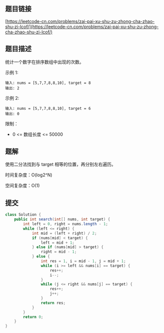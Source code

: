 ## 题目链接

[https://leetcode-cn.com/problems/zai-pai-xu-shu-zu-zhong-cha-zhao-shu-zi-lcof/](https://leetcode-cn.com/problems/zai-pai-xu-shu-zu-zhong-cha-zhao-shu-zi-lcof/)

## 题目描述

统计一个数字在排序数组中出现的次数。

示例 1:

```
输入: nums = [5,7,7,8,8,10], target = 8
输出: 2
```

示例 2:

```
输入: nums = [5,7,7,8,8,10], target = 6
输出: 0
```

限制：

- 0 <= 数组长度 <= 50000

## 题解

使用二分法找到与 target 相等的位置，再分别左右遍历。

时间复杂度：O(log2^N)

空间复杂度：O(1)

## 提交

```java
class Solution {
    public int search(int[] nums, int target) {
        int left = 0, right = nums.length - 1;
        while (left <= right) {
            int mid = (left + right) / 2;
            if (nums[mid] < target) {
                left = mid + 1;
            } else if (nums[mid] > target) {
                right = mid - 1;
            } else {
                int res = 1, i = mid - 1, j = mid + 1;
                while (i >= left && nums[i] == target) {
                    res++;
                    i--;
                }
                while (j <= right && nums[j] == target) {
                    res++;
                    j++;
                }
                return res;
            }
        }
        return 0;
    }
}
```